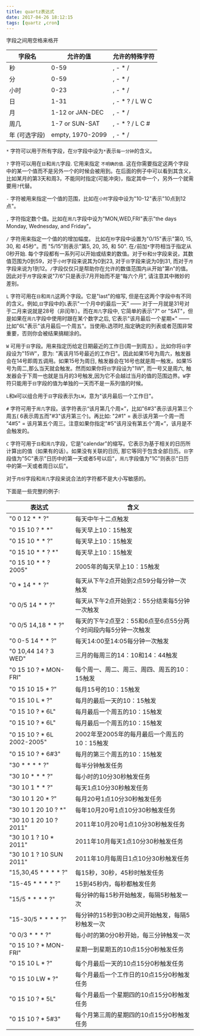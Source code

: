 ```yaml
---
title: quartz表达式
date: 2017-04-26 18:12:15
tags: [quartz ,cron]
---
```


字段之间用空格来格开

字段名  | 允许的值 |  允许的特殊字符
---|---|---
秒  |  0-59  |  , - * / 
分   | 0-59   | , - * / 
小时  |  0-23  |  , - * / 
日    |1-31    |, - * ? / L W C 
月    |1-12 or JAN-DEC |   , - * / 
周几   | 1-7 or SUN-SAT |   , - * ? / L C # 
年 (可选字段)    |empty, 1970-2099 |   , - * / 

 

`*` 字符可以用于所有字段，在`分`字段中设为`*`表示`每一分钟`的含义。   

`?` 字符可以用在`日`和`周几`字段. 它用来指定 `不明确的值`. 这在你需要指定这两个字段中的某一个值而不是另外一个的时候会被用到。在后面的例子中可以看到其含义，比如某月的第3天和周3，不能同时指定(可能冲突)，指定其中一个，另外一个就需要用`?`代替。  

`-` 字符被用来指定一个值的范围，比如在`小时`字段中设为"10-12"表示"10点到12点"。  

`,` 字符指定数个值。比如在`周几`字段中设为"MON,WED,FRI"表示"the days Monday, Wednesday, and Friday"。   

`/` 字符用来指定一个值的的增加幅度。 比如在`秒`字段中设置为"0/15"表示"第0, 15, 30, 和 45秒"。而 "5/15"则表示"第5, 20, 35, 和 50". 在`/`前加`*`字符相当于指定从0秒开始. 每个字段都有一系列可以开始或结束的数值。对于`秒`和`分`字段来说，其数值范围为0到59，对于`小时`字段来说其为0到23, 对于`日`字段来说为0到31, 而对于`月`字段来说为1到12。`/`字段仅仅只是帮助你在允许的数值范围内从开始"第n"的值。 因此对于`月`字段来说"7/6"只是表示7月开始而不是“每六个月”, 请注意其中微妙的差别。 

`L` 字符可用在`日`和`周几`这两个字段。它是"last"的缩写, 但是在这两个字段中有不同的含义。例如,`日`字段中的`L`表示"一个月中的最后一天" —— 对于一月就是31号对于二月来说就是28号（非闰年）。而在`周几`字段中, 它简单的表示"7" or "SAT"，但是如果在`周几`字段中使用时跟在某个数字之后, 它表示"该月最后一个星期×" —— 比如"6L"表示"该月最后一个周五"。当使用`L`选项时,指定确定的列表或者范围非常重要，否则你会被结果搞糊涂的。

`W` 可用于`日`字段。用来指定历给定日期最近的工作日(周一到周五) 。比如你将`日`字段设为"15W"，意为: "离该月15号最近的工作日"。因此如果15号为周六，触发器会在14号即周五调用。如果15号为周日, 触发器会在16号也就是周一触发。如果15号为周二,那么当天就会触发。然而如果你将`日`字段设为"1W", 而一号又是周六, 触发器会于下周一也就是当月的3号触发,因为它不会越过当月的值的范围边界。`W`字符只能用于`日`字段的值为单独的一天而不是一系列值的时候。

`L`和`W`可以组合用于`日`字段表示为`LW`，意为"该月最后一个工作日"。

`#` 字符可用于`周几`字段。该字符表示“该月第几个周×”，比如"6#3"表示该月第三个周五( 6表示周五而"#3"该月第三个)。再比如: "2#1" = 表示该月第一个周一而 "4#5" = 该月第五个周三。注意如果你指定"#5"该月没有第五个“周×”，该月是不会触发的。

`C` 字符可用于`日`和`周几`字段，它是"calendar"的缩写。它表示为基于相关的日历所计算出的值（如果有的话）。如果没有关联的日历, 那它等同于包含全部日历。`日`字段值为"5C"表示"日历中的第一天或者5号以后"，`周几`字段值为"1C"则表示"日历中的第一天或者周日以后"。

对于`月份`字段和`周几`字段来说合法的字符都不是大小写敏感的。

下面是一些完整的例子:

表达式  | 含义
---|---
"0 0 12 * * ?"  |  每天中午十二点触发 
"0 15 10 ? * *"  |  每天早上10：15触发 
"0 15 10 * * ?"   | 每天早上10：15触发 
"0 15 10 * * ? *"  |  每天早上10：15触发 
"0 15 10 * * ? 2005"|    2005年的每天早上10：15触发
"0 * 14 * * ?"   | 每天从下午2点开始到2点59分每分钟一次触发
"0 0/5 14 * * ?"  |  每天从下午2点开始到2：55分结束每5分钟一次触发
"0 0/5 14,18 * * ?" |   每天的下午2点至2：55和6点至6点55分两个时间段内每5分钟一次触发
"0 0-5 14 * * ?"    |每天14:00至14:05每分钟一次触发
"0 10,44 14 ? 3 WED" |   三月的每周三的14：10和14：44触发
"0 15 10 ? * MON-FRI" |   每个周一、周二、周三、周四、周五的10：15触发
"0 15 10 15 * ?"|    每月15号的10：15触发
"0 15 10 L * ?"  |  每月的最后一天的10：15触发
"0 15 10 ? * 6L"  |  每月最后一个周五的10：15触发
"0 15 10 ? * 6L"   | 每月最后一个周五的10：15触发
"0 15 10 ? * 6L 2002-2005"  |  2002年至2005年的每月最后一个周五的10：15触发
"0 15 10 ? * 6#3"   | 每月的第三个周五的10：15触发
 "30 * * * * ?" | 每半分钟触发任务
"30 10 * * * ?" | 每小时的10分30秒触发任务
"30 10 1 * * ?" |每天1点10分30秒触发任务
"30 10 1 20 * ?" |每月20号1点10分30秒触发任务
"30 10 1 20 10 ? *" |每年10月20号1点10分30秒触发任务
"30 10 1 20 10 ? 2011" |2011年10月20号1点10分30秒触发任务
"30 10 1 ? 10 * 2011" |2011年10月每天1点10分30秒触发任务
"30 10 1 ? 10 SUN 2011" | 2011年10月每周日1点10分30秒触发任务
"15,30,45 * * * * ?" |每15秒，30秒，45秒时触发任务
"15-45 * * * * ?" |15到45秒内，每秒都触发任务
"15/5 * * * * ?"| 每分钟的每15秒开始触发，每隔5秒触发一次
"15-30/5 * * * * ?"| 每分钟的15秒到30秒之间开始触发，每隔5秒触发一次
"0 0/3 * * * ?"| 每小时的第0分0秒开始，每三分钟触发一次
"0 15 10 ? * MON-FRI"| 星期一到星期五的10点15分0秒触发任务
"0 15 10 L * ?" |每个月最后一天的10点15分0秒触发任务
"0 15 10 LW * ?" |每个月最后一个工作日的10点15分0秒触发任务
"0 15 10 ? * 5L" |每个月最后一个星期四的10点15分0秒触发任务
"0 15 10 ? * 5#3" |每个月第三周的星期四的10点15分0秒触发任务